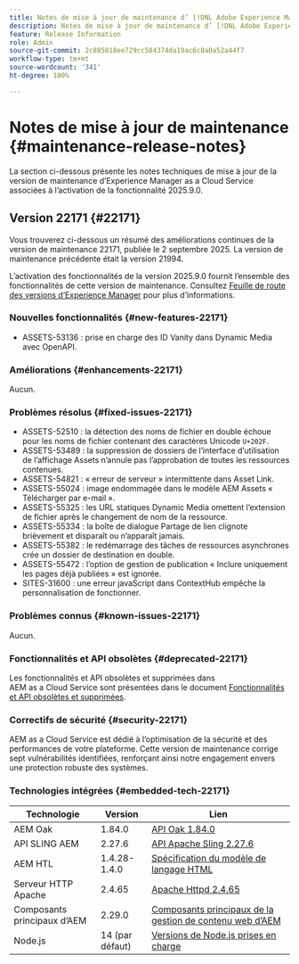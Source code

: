 ```yaml
---
title: Notes de mise à jour de maintenance d’ [!DNL Adobe Experience Manager]  as a Cloud Service associées à l’activation de la fonctionnalité 2025.9.0.
description: Notes de mise à jour de maintenance d’ [!DNL Adobe Experience Manager]  as a Cloud Service associées à l’activation de la fonctionnalité 2025.9.0.
feature: Release Information
role: Admin
source-git-commit: 2c885818ee729cc584374da19ac6c8a0a52a44f7
workflow-type: tm+mt
source-wordcount: '341'
ht-degree: 100%

---
```


# Notes de mise à jour de maintenance {#maintenance-release-notes}

La section ci-dessous présente les notes techniques de mise à jour de la version de maintenance d’Experience Manager as a Cloud Service associées à l’activation de la fonctionnalité 2025.9.0.

## Version 22171 {#22171}

Vous trouverez ci-dessous un résumé des améliorations continues de la version de maintenance 22171, publiée le 2 septembre 2025. La version de maintenance précédente était la version 21994.

L’activation des fonctionnalités de la version 2025.9.0 fournit l’ensemble des fonctionnalités de cette version de maintenance. Consultez [Feuille de route des versions d’Experience Manager](https://experienceleague.adobe.com/fr/docs/experience-manager-release-information/aem-release-updates/update-releases-roadmap) pour plus d’informations.

### Nouvelles fonctionnalités  {#new-features-22171}

* ASSETS-53136 : prise en charge des ID Vanity dans Dynamic Media avec OpenAPI.

### Améliorations {#enhancements-22171}

Aucun.

### Problèmes résolus {#fixed-issues-22171}

* ASSETS-52510 : la détection des noms de fichier en double échoue pour les noms de fichier contenant des caractères Unicode `U+202F`.
* ASSETS-53489 : la suppression de dossiers de l’interface d’utilisation de l’affichage Assets n’annule pas l’approbation de toutes les ressources contenues.
* ASSETS-54821 : « erreur de serveur » intermittente dans Asset Link.
* ASSETS-55024 : image endommagée dans le modèle AEM Assets « Télécharger par e-mail ».
* ASSETS-55325 : les URL statiques Dynamic Media omettent l’extension de fichier après le changement de nom de la ressource.
* ASSETS-55334 : la boîte de dialogue Partage de lien clignote brièvement et disparaît ou n’apparaît jamais.
* ASSETS-55382 : le redémarrage des tâches de ressources asynchrones crée un dossier de destination en double.
* ASSETS-55472 : l’option de gestion de publication « Inclure uniquement les pages déjà publiées » est ignorée.
* SITES-31600 : une erreur javaScript dans ContextHub empêche la personnalisation de fonctionner.

### Problèmes connus {#known-issues-22171}

Aucun.

### Fonctionnalités et API obsolètes {#deprecated-22171}

Les fonctionnalités et API obsolètes et supprimées dans AEM as a Cloud Service sont présentées dans le document [Fonctionnalités et API obsolètes et supprimées](/help/release-notes/deprecated-removed-features.md).

### Correctifs de sécurité {#security-22171}

AEM as a Cloud Service est dédié à l’optimisation de la sécurité et des performances de votre plateforme. Cette version de maintenance corrige sept vulnérabilités identifiées, renforçant ainsi notre engagement envers une protection robuste des systèmes.

### Technologies intégrées {#embedded-tech-22171}

| Technologie | Version | Lien |
|---|---|---|
| AEM Oak | 1.84.0 | [API Oak 1.84.0](https://www.javadoc.io/doc/org.apache.jackrabbit/oak-api/1.84/index.html) |
| API SLING AEM | 2.27.6 | [API Apache Sling 2.27.6](https://www.javadoc.io/doc/org.apache.sling/org.apache.sling.api/latest/index.html) |
| AEM HTL | 1.4.28-1.4.0 | [Spécification du modèle de langage HTML](https://github.com/adobe/htl-spec) |
| Serveur HTTP Apache | 2.4.65 | [Apache Httpd 2.4.65](https://apache.googlesource.com/httpd/+/refs/tags/2.4.65/CHANGES) |
| Composants principaux d’AEM | 2.29.0 | [Composants principaux de la gestion de contenu web d’AEM](https://github.com/adobe/aem-core-wcm-components) |
| Node.js | 14 (par défaut) | [Versions de Node.js prises en charge](https://experienceleague.adobe.com/fr/docs/experience-manager-cloud-service/content/implementing/developing/developing-with-front-end-pipelines#node-versions) |

